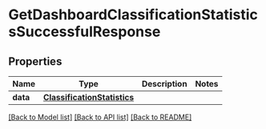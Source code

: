 # GetDashboardClassificationStatisticsSuccessfulResponse

## Properties
Name | Type | Description | Notes
------------ | ------------- | ------------- | -------------
**data** | [**ClassificationStatistics**](ClassificationStatistics.md) |  | 

[[Back to Model list]](../README.md#documentation-for-models) [[Back to API list]](../README.md#documentation-for-api-endpoints) [[Back to README]](../README.md)

